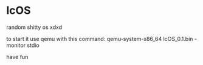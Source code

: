 # lcOS
random shitty os xdxd

to start it use qemu with this command:
qemu-system-x86_64 lcOS_0.1.bin -monitor stdio

have fun
